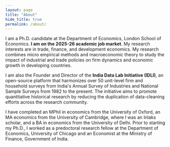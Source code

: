 ```yaml
---
layout: page
title: "About"
hide_title: true
permalink: /about/
---
```


I am a Ph.D. candidate at the Department of Economics, London School of Economics. <strong>I am on the 2025-26 academic job market</strong>. My research interests are in  trade, finance, and development economics. My research combines micro empirical methods and macroeconomic theory to study the impact of industrial and trade policies on firm dynamics and economic growth in developing countries. 

I am also the Founder and Director of the <strong>India Data Lab Initiative (IDLI)</strong>, an open-source platform that harmonizes over 50 unit-level firm and household surveys from India's Annual Survey of Industries and  National Sample Surveys from 1982 to the present. The initiative aims to promote quantitative historical research by reducing the duplication of  data-cleaning efforts across the research community.

<!-- I visited Dartmouth College as an International Economics Ph.D. Fellow in Fall '23 and visited the Department of Economics, Princeton University in Spring '23.--> 

I have completed an MPhil in economics from the University of Oxford, an MA economics from the University of Cambridge, where I was an Inlaks scholar, and a BA in economics from the University of Delhi.  Prior to starting my Ph.D., I worked as a predoctoral research fellow at the Department of Economics, University of Chicago and an Economist at the Ministry of Finance, Government of India.


